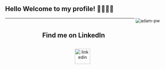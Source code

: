 ## Hello Welcome to my profile! 🦋💞👩‍💻
<p><img align="right" src="https://github.com/Adam-pw/Adam-pw/blob/main/animation_500_kxa883sd.gif" alt="adam-pw" /></p>
<hr>






<!-- Connect with me -->
<!--h2 without bottom border-->
<div id="user-content-toc">
  <ul align="center">
    <summary><h2 style="display: inline-block">Find me on LinkedIn</h2></summary>
  </ul>
</div>

<!--icons and links-->
<p align="center">
<a href="https://www.linkedin.com/in/brenda-britez-a3a693159/" target="blank"><img align="center" src="https://user-images.githubusercontent.com/88904952/234979284-68c11d7f-1acc-4f0c-ac78-044e1037d7b0.png" alt="linkedin" height="50" width="50" /></a>
</p>
